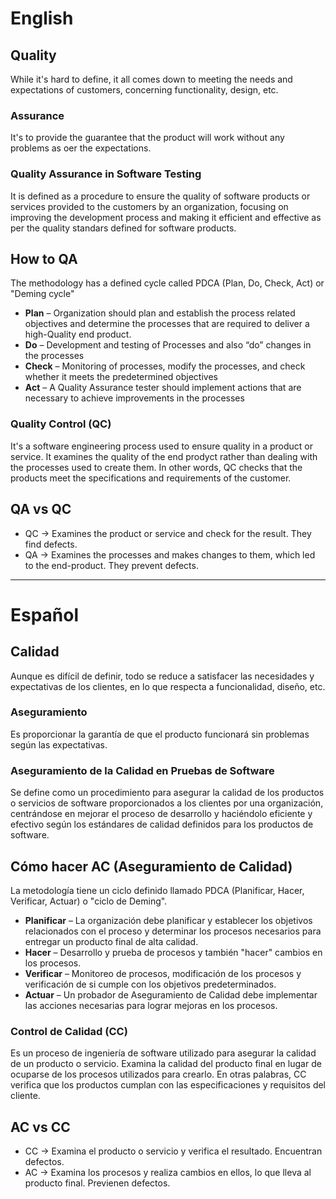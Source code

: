 # English

## Quality

While it's hard to define, it all comes down to meeting the needs and expectations of customers, concerning functionality, design, etc.

### Assurance

It's to provide the guarantee that the product will work without any problems as oer the expectations.

### Quality Assurance in Software Testing

It is defined as a procedure to ensure the quality of software products or services provided to the customers by an organization, focusing on improving the development process and making it efficient and effective as per the quality standars defined for software products.

## How to QA

The methodology has a defined cycle called PDCA (Plan, Do, Check, Act) or "Deming cycle"

- **Plan** – Organization should plan and establish the process related objectives and determine the processes that are required to deliver a high-Quality end product.
- **Do** – Development and testing of Processes and also “do” changes in the processes
- **Check** – Monitoring of processes, modify the processes, and check whether it meets the predetermined objectives
- **Act** – A Quality Assurance tester should implement actions that are necessary to achieve improvements in the processes

### Quality Control (QC)

It's a software engineering process used to ensure quality in a product or service. It examines the quality of the end prodyct rather than dealing with the processes used to create them.
In other words, QC checks that the products meet the specifications and requirements of the customer.

## QA vs QC

- QC -> Examines the product or service and check for the result. They find defects.
- QA -> Examines the processes and makes changes to them, which led to the end-product. They prevent defects.

---

# Español 

## Calidad

Aunque es difícil de definir, todo se reduce a satisfacer las necesidades y expectativas de los clientes, en lo que respecta a funcionalidad, diseño, etc.

### Aseguramiento

Es proporcionar la garantía de que el producto funcionará sin problemas según las expectativas.

### Aseguramiento de la Calidad en Pruebas de Software

Se define como un procedimiento para asegurar la calidad de los productos o servicios de software proporcionados a los clientes por una organización, centrándose en mejorar el proceso de desarrollo y haciéndolo eficiente y efectivo según los estándares de calidad definidos para los productos de software.

## Cómo hacer AC (Aseguramiento de Calidad)

La metodología tiene un ciclo definido llamado PDCA (Planificar, Hacer, Verificar, Actuar) o "ciclo de Deming".

-   **Planificar** – La organización debe planificar y establecer los objetivos relacionados con el proceso y determinar los procesos necesarios para entregar un producto final de alta calidad.
-   **Hacer** – Desarrollo y prueba de procesos y también "hacer" cambios en los procesos.
-   **Verificar** – Monitoreo de procesos, modificación de los procesos y verificación de si cumple con los objetivos predeterminados.
-   **Actuar** – Un probador de Aseguramiento de Calidad debe implementar las acciones necesarias para lograr mejoras en los procesos.

### Control de Calidad (CC)

Es un proceso de ingeniería de software utilizado para asegurar la calidad de un producto o servicio. Examina la calidad del producto final en lugar de ocuparse de los procesos utilizados para crearlo.
En otras palabras, CC verifica que los productos cumplan con las especificaciones y requisitos del cliente.

## AC vs CC

-   CC -> Examina el producto o servicio y verifica el resultado. Encuentran defectos.
-   AC -> Examina los procesos y realiza cambios en ellos, lo que lleva al producto final. Previenen defectos.